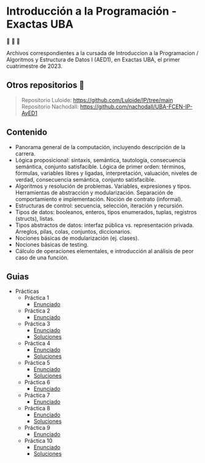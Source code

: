 # Introducción a la Programación - Exactas UBA
  
:tropical_fish: :tropical_fish: :tropical_fish:

Archivos correspondientes a la cursada de Introduccion a la Programacion / Algoritmos y Estructura de Datos I (AED1), en Exactas UBA, el primer cuatrimestre de 2023. 

## Otros repositorios :clap:
> Repositorio Luloide: https://github.com/Luloide/IP/tree/main <br>
> Repositorio Nachodall: https://github.com/nachodall/UBA-FCEN-IP-AyED1

## Contenido

- Panorama general de la computación, incluyendo descripción de la carrera.
- Lógica proposicional: sintaxis, semántica, tautologı́a, consecuencia semántica, conjunto satisfacible. Lógica de primer orden: términos, fórmulas, variables libres y ligadas, interpretación, valuación, niveles de verdad, consecuencia semántica, conjunto satisfacible.
- Algoritmos y resolución de problemas. Variables, expresiones y tipos. Herramientas de abstracción y modularización. Separación de comportamiento e implementación. Noción de contrato (informal). 
- Estructuras de control: secuencia, selección, iteración y recursión.
- Tipos de datos: booleanos, enteros, tipos enumerados, tuplas, registros (structs), listas. 
- Tipos abstractos de datos: interfaz pública vs. representación privada. Arreglos, pilas, colas, conjuntos, diccionarios. 
- Nociones básicas de modularización (ej. clases).
- Nociones básicas de testing.
- Cálculo de operaciones elementales, e introducción al análisis de peor caso de una función.

## Guias

- Prácticas
  - Práctica 1
    - [Enunciado](Practicas/Guia%201%20-%20Logica/Enunciado.pdf)
  - Práctica 2
    - [Enunciado](Practicas/Guia%202%20-%20Especificacion/Enunciado.pdf)
  - Práctica 3
    - [Enunciado](Practicas/Guia%203%20-%20Introduccion%20a%20Funcional/Enunciado.pdf)
    - [Soluciones](Practicas/Guia%203%20-%20Introduccion%20a%20Funcional/Solucion.hs)
  - Práctica 4
    - [Enunciado](Practicas/Guia%204%20-%20Recursion%20en%20Z/Enunciado.pdf)
    - [Soluciones](Practicas/Guia%204%20-%20Recursion%20en%20Z/Solucion.hs)
  - Práctica 5
    - [Enunciado](Practicas/Guia%205%20-%20Recursion%20en%20listas/Enunciado.pdf)
    - [Soluciones](Practicas/Guia%205%20-%20Recursion%20en%20listas/Solucion.hs)
  - Práctica 6
    - [Enunciado](Practicas/Guia%206%20-%20Testing%20Caja%20Negra/Enunciado.pdf)
  - Práctica 7
    - [Enunciado](Practicas/Guia%207%20-%20Introduccion%20a%20Imperativo/Enunciado.pdf)
  - Práctica 8
    - [Enunciado](Practicas/Guia%208%20-%20Funciones%20sobre%20listas/Enunciado.pdf)
    - [Soluciones](Practicas/Guia%208%20-%20Funciones%20sobre%20listas/Solucion.ipynb)
  - Práctica 9
    - [Enunciado](Practicas/Guia%209%20-%20Testing%20Caja%20Blanca%20(CFG)/Enunciado.pdf)
  - Práctica 10
     - [Enunciado](Practicas/Guia%2010%20-%20Archivos%2C%20Pilas%2C%20Colas%20y%20Diccionarios/Enunciado.pdf)
     - [Soluciones](Practicas/Guia%2010%20-%20Archivos%2C%20Pilas%2C%20Colas%20y%20Diccionarios/Solucion/guia10-resuelta.ipynb)
